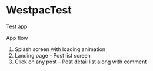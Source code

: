 # WestpacTest
Test app

App flow
1. Splash screen with loading animation
2. Landing page - Post list screen
3. Click on any post - Post detail list along with comment
